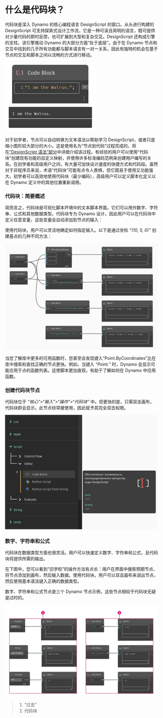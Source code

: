 # 什么是代码块？

代码块是深入 Dynamo 的核心编程语言 DesignScript 的窗口。从头进行构建的 DesignScript 可支持探索式设计工作流，它是一种可读且简明的语言，既可提供对少量代码的即时反馈，也可扩展到大型和复杂交互。DesignScript 还构成引擎的支柱，该引擎推动 Dynamo 的大部分方面“处于底层”。由于在 Dynamo 节点和交互中找到的几乎所有功能都与脚本语言有一对一关系，因此有独特的机会在基于节点的交互和脚本之间以流畅的方式进行移动。

![](../images/8-1/1/codeblock.jpg)

对于初学者，节点可以自动转换为文本语法以帮助学习 DesignScript，或者只是缩小图形较大部分的大小。这是使用名为“节点到代码”过程完成的，将在[“DesignScript 语法”部分](2-design-script-syntax.md)中详细介绍该过程。有经验的用户可以使用“代码块”创建现有功能的自定义映射，并使用许多标准编码范例来创建用户编写的关系。在初学者和高级用户之间，有大量可加快设计速度的快捷方式和代码段。虽然对于非程序员来说，术语“代码块”可能有点令人畏惧，但它既易于使用又功能强大。初学者可以高效地使用代码块（最少编码），高级用户可以定义脚本化定义以在 Dynamo 定义中的其他位置重新调用。

### 代码块：简要概述

简而言之，代码块是可视化脚本环境中的文本脚本界面。它们可以用作数字、字符串、公式和其他数据类型。代码块专为 Dynamo 设计，因此用户可以在代码块中定义任意变量，这些变量会自动添加到节点的输入：

使用代码块，用户可以灵活地确定如何指定输入。以下是通过坐标 _“(10, 5, 0)”_ 创建基点的几种不同方法：

![](../images/8-1/1/codeblockbriefoverview.jpg)

当您了解库中更多的可用函数时，您甚至会发现键入“Point.ByCoordinates”比在库中搜索和查找正确的节点更快。例如，当键入 _“Point.”_ 时，Dynamo 会显示可能应用于点的函数列表。这使脚本更加直观，有助于了解如何在 Dynamo 中应用函数。

### 创建代码块节点

代码块位于 _“核心”>“输入”>“操作”>“代码块”_ 中。但更快的是，只需双击画布，代码块即会显示。此节点经常被使用，因此赋予其完全双击权限。

![](../images/8-1/1/creatingcodeblocknodes.jpg)

### 数字、字符串和公式

代码块在数据类型方面也很灵活。用户可以快速定义数字、字符串和公式，且代码块将提供所需的输出。

在下图中，您可以看到“旧学校”的操作方法有点长：用户在界面中搜索预期节点、将节点添加到画布，然后输入数据。使用代码块，用户可以双击画布来调出节点，然后使用基本语法键入正确的数据类型。

数字、字符串和公式节点是三个 Dynamo 节点示例，这些节点相较于代码块无疑是过时的。

![](../images/8-1/1/oldschoolvscodeblocksnodes.jpg)

> 1. “过去”
> 2. 代码块
